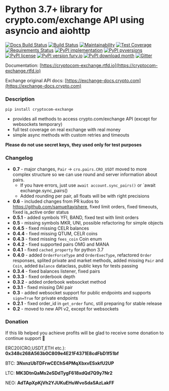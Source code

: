 # Python 3.7+ library for crypto.com/exchange API using asyncio and aiohttp 

[![Docs Build Status](https://readthedocs.org/projects/cryptocom-exchange/badge/?version=latest&style=flat)](https://readthedocs.org/projects/cryptocom-exchange)
[![Build Status](https://travis-ci.org/goincrypto/cryptocom-exchange.svg?branch=master)](https://travis-ci.org/goincrypto/cryptocom-exchange)
[![Maintainability](https://api.codeclimate.com/v1/badges/8d7ffdae54f3c6e86b5a/maintainability)](https://codeclimate.com/github/goincrypto/cryptocom-exchange/maintainability)
[![Test Coverage](https://api.codeclimate.com/v1/badges/8d7ffdae54f3c6e86b5a/test_coverage)](https://codeclimate.com/github/goincrypto/cryptocom-exchange/test_coverage)
[![Requirements Status](https://requires.io/github/goincrypto/cryptocom-exchange/requirements.svg?branch=master)](https://requires.io/github/goincrypto/cryptocom-exchange/requirements/?branch=master)
[![PyPI implementation](https://img.shields.io/pypi/implementation/cryptocom-exchange.svg)](https://pypi.python.org/pypi/cryptocom-exchange/)
[![PyPI pyversions](https://img.shields.io/pypi/pyversions/cryptocom-exchange.svg)](https://pypi.python.org/pypi/cryptocom-exchange/)
[![PyPI license](https://img.shields.io/pypi/l/cryptocom-exchange.svg)](https://pypi.python.org/pypi/cryptocom-exchange/)
[![PyPI version fury.io](https://badge.fury.io/py/cryptocom-exchange.svg)](https://pypi.python.org/pypi/cryptocom-exchange/)
[![PyPI download month](https://img.shields.io/pypi/dm/cryptocom-exchange.svg)](https://pypi.python.org/pypi/cryptocom-exchange/)
[![Gitter](https://badges.gitter.im/goincrypto/cryptocom-exchange.svg)](https://gitter.im/goincrypto/cryptocom-exchange?utm_source=badge&utm_medium=badge&utm_campaign=pr-badge)

Documentation: [https://cryptocom-exchange.rtfd.io](https://cryptocom-exchange.rtfd.io)

Exchange original API docs: [https://exchange-docs.crypto.com](https://exchange-docs.crypto.com)

### Description

`pip install cryptocom-exchange`

- provides all methods to access crypto.com/exchange API (except for websockets temporary)
- full test coverage on real exchange with real money
- simple async methods with custom retries and timeouts

**Please do not use secret keys, they used only for test purposes**

### Changelog

- **0.7** - major changes, `Pair` -> `cro.pairs.CRO_USDT` moved to more complex structure so we can use round and server information about pairs.
    - If you have errors, just use `await account.sync_pairs()` or `await exchange.sync_pairs()
    - Added rounding per pair, all floats will be with right precisions
- **0.6** - included changes from PR kudos to https://github.com/samueltayishere, fixed limit orders, fixed timeouts, fixed is_active order status
- **0.5.1** - added symbols YFI, BAND, fixed test with limit orders
- **0.5** - missing symbols MKR, UNI, possible refactoring for simple objects
- **0.4.5** - fixed missing CELR balances
- **0.4.4** - fixed missing QTUM, CELR coins
- **0.4.3** - fixed missing `fees_coin` Coin enum
- **0.4.2** - fixed supported pairs OMG and MANA
- **0.4.1** - fixed `cached_property` for python 3.7
- **0.4.0** - added `OrderForceType` and `OrderExecType`, refactored `Order` responses, splited private and market methods, added missing `Pair` and `Coin`, added `Balance` dataclass, public
keys for tests passing
- **0.3.4** - fixed balances listener, fixed pairs
- **0.3.3** - fixed orderbook depth
- **0.3.2** - added orderbook websocket method
- **0.3.1** - fixed missing DAI pair
- **0.3** - added websocket support for public endpoints and supports `sign=True` for private endpoints
- **0.2.1** - fixed order_id in `get_order` func, still preparing for stable release
- **0.2** - moved to new API v2, except for websockets

### Donation

If this lib helped you achieve profits will be glad to receive some donation to continue support 💪

ERC20(CRO,USDT,ETH etc.): **0x348c268A563b0C809e4E21F4371E8cdFbD1f51bf**

BTC: **3NxnzUbTDFrwCEChS4PMqXbxvESxkfU2UP**

LTC: **MK3DtnQaMs2eSDdTygF618xdQd7Q9y7Nr2**

NEO: **AdTApXpKjVh2YJUKuEHuWvoSdaSAzLakFF**

